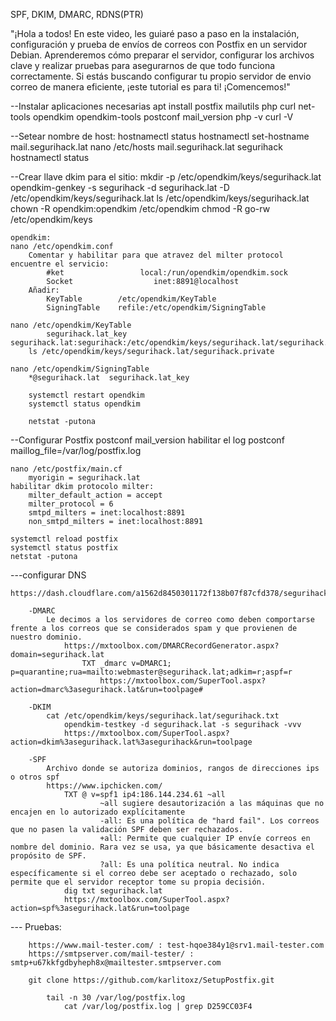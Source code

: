 SPF, DKIM, DMARC, RDNS(PTR)

"¡Hola a todos! En este video, les guiaré paso a paso en la instalación,
 configuración y prueba de envíos de correos con Postfix en un servidor Debian. 
 Aprenderemos cómo preparar el servidor, configurar los archivos clave y realizar pruebas para asegurarnos de que todo funciona correctamente.
 Si estás buscando configurar tu propio servidor de envio correo de manera eficiente, ¡este tutorial es para ti! ¡Comencemos!"


--Instalar aplicaciones necesarias
apt install postfix mailutils php curl net-tools opendkim opendkim-tools
		postconf mail_version
		php -v
		curl -V
		
--Setear nombre de host:
	hostnamectl status
	 hostnamectl set-hostname mail.segurihack.lat
		nano /etc/hosts
			mail.segurihack.lat segurihack
	hostnamectl status

--Crear llave dkim para el sitio:
	mkdir -p /etc/opendkim/keys/segurihack.lat
	opendkim-genkey -s segurihack -d segurihack.lat -D /etc/opendkim/keys/segurihack.lat
	ls /etc/opendkim/keys/segurihack.lat
	chown -R opendkim:opendkim /etc/opendkim
	chmod -R go-rw /etc/opendkim/keys
	
	opendkim:
	nano /etc/opendkim.conf
		Comentar y habilitar para que atravez del milter protocol encuentre el servicio:
			#ket                 local:/run/opendkim/opendkim.sock
			Socket                  inet:8891@localhost
		Añadir:
			KeyTable        /etc/opendkim/KeyTable
			SigningTable    refile:/etc/opendkim/SigningTable

	nano /etc/opendkim/KeyTable
			segurihack.lat_key   segurihack.lat:segurihack:/etc/opendkim/keys/segurihack.lat/segurihack.private
		ls /etc/opendkim/keys/segurihack.lat/segurihack.private
		
	nano /etc/opendkim/SigningTable
		*@segurihack.lat  segurihack.lat_key
	
		systemctl restart opendkim
		systemctl status opendkim
		
		netstat -putona

--Configurar Postfix
	postconf mail_version
	habilitar el log
		postconf maillog_file=/var/log/postfix.log
	
	nano /etc/postfix/main.cf
		myorigin = segurihack.lat
	habilitar dkim protocolo milter:
		milter_default_action = accept
		milter_protocol = 6
		smtpd_milters = inet:localhost:8891
		non_smtpd_milters = inet:localhost:8891
		
	systemctl reload postfix
	systemctl status postfix
	netstat -putona
	
---configurar DNS

	https://dash.cloudflare.com/a1562d8450301172f138b07f87cfd378/segurihack.lat/dns/records
		
		-DMARC
			Le decimos a los servidores de correo como deben comportarse frente a los correos que se considerados spam y que provienen de nuestro dominio.
				https://mxtoolbox.com/DMARCRecordGenerator.aspx?domain=segurihack.lat
					TXT _dmarc v=DMARC1; p=quarantine;rua=mailto:webmaster@segurihack.lat;adkim=r;aspf=r	
						https://mxtoolbox.com/SuperTool.aspx?action=dmarc%3asegurihack.lat&run=toolpage#
			
		-DKIM
			cat /etc/opendkim/keys/segurihack.lat/segurihack.txt
				opendkim-testkey -d segurihack.lat -s segurihack -vvv
				https://mxtoolbox.com/SuperTool.aspx?action=dkim%3asegurihack.lat%3asegurihack&run=toolpage
	
		-SPF
			Archivo donde se autoriza dominios, rangos de direcciones ips o otros spf
			https://www.ipchicken.com/
				TXT @ v=spf1 ip4:186.144.234.61 ~all
						~all sugiere desautorización a las máquinas que no encajen en lo autorizado explícitamente
						-all: Es una política de "hard fail". Los correos que no pasen la validación SPF deben ser rechazados.
						+all: Permite que cualquier IP envíe correos en nombre del dominio. Rara vez se usa, ya que básicamente desactiva el propósito de SPF.
						?all: Es una política neutral. No indica específicamente si el correo debe ser aceptado o rechazado, solo permite que el servidor receptor tome su propia decisión.
				dig txt segurihack.lat
				https://mxtoolbox.com/SuperTool.aspx?action=spf%3asegurihack.lat&run=toolpage
					
		
--- Pruebas:

		https://www.mail-tester.com/ : test-hqoe384y1@srv1.mail-tester.com
		https://smtpserver.com/mail-tester/ : smtp+u67kkfgdbyheph8x@mailtester.smtpserver.com
		
		git clone https://github.com/karlitoxz/SetupPostfix.git
		
			tail -n 30 /var/log/postfix.log
				cat /var/log/postfix.log | grep D259CC03F4
				

	
